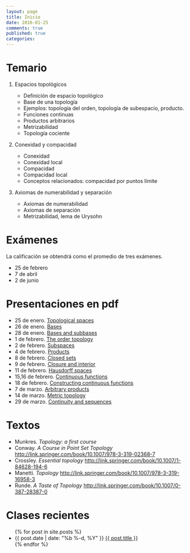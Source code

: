 ```yaml
---
layout: page
title: Inicio
date: 2016-01-25 
comments: true
published: true
categories: 
---
```


# Temario

1.  Espacios topológicos
    -   Definición de espacio topológico
    -   Base de una topología
    -   Ejemplos: topología del orden, topología de subespacio, producto.
    -   Funciones continuas
    -   Productos arbitrarios
    -   Metrizabilidad
    -   Topología cociente

2.  Conexidad y compacidad
    -   Conexidad
    -   Conexidad local
    -   Compacidad
    -   Compacidad local
    -   Conceptos relacionados: compacidad por puntos límite

3.  Axiomas de numerabilidad y separación
    -   Axiomas de numerabilidad
    -   Axiomas de separación
    -   Metrizabilidad, lema de Urysohn

# Exámenes

La calificación se obtendrá como el promedio de tres exámenes.

-   25 de febrero
-   7 de abril
-   2 de junio

# Presentaciones en pdf

-   25 de enero. [Topological spaces](https://github.com/rvf0068/topologia/raw/gh-pages/pdfs/2016-01-25-topological-spaces.pdf?raw=true)
-   26 de enero. [Bases](https://github.com/rvf0068/topologia/raw/gh-pages/pdfs/2016-01-26-bases.pdf?raw=true)
-   28 de enero. [Bases and subbases](https://github.com/rvf0068/topologia/raw/gh-pages/pdfs/2016-01-28-bases-and-subbases.pdf?raw=true)
-   1 de febrero. [The order topology](https://github.com/rvf0068/topologia/raw/gh-pages/pdfs/2016-02-01-order-topology.pdf?raw=true)
-   2 de febrero. [Subspaces](https://github.com/rvf0068/topologia/raw/gh-pages/pdfs/2016-02-02-subspaces.pdf?raw=true)
-   4 de febrero. [Products](https://github.com/rvf0068/topologia/raw/gh-pages/pdfs/2016-02-04-products.pdf?raw=true)
-   8 de febrero. [Closed sets](https://github.com/rvf0068/topologia/raw/gh-pages/pdfs/2016-02-04-closed-sets.pdf?raw=true)
-   9 de febrero. [Closure and interior](https://github.com/rvf0068/topologia/raw/gh-pages/pdfs/2016-02-09-closure-and-interior.pdf?raw=true)
-   11 de febrero. [Hausdorff spaces](https://github.com/rvf0068/topologia/raw/gh-pages/pdfs/2016-02-11-hausdorff-spaces.pdf?raw=true)
-   15,16 de febrero. [Continuous functions](https://github.com/rvf0068/topologia/raw/gh-pages/pdfs/2016-02-15-continuous-functions.pdf?raw=true)
-   18 de febrero. [Constructing continuous functions](https://github.com/rvf0068/topologia/raw/gh-pages/pdfs/2016-02-18-constructing-continuous-functions.pdf?raw=true)
-   7 de marzo. [Arbitrary products](https://github.com/rvf0068/topologia/raw/gh-pages/pdfs/2016-03-07-arbitrary-products.pdf?raw=true)
-   14 de marzo. [Metric topology](https://github.com/rvf0068/topologia/raw/gh-pages/pdfs/2016-03-14-metric-topology.pdf?raw=true)
-   29 de marzo. [Continuity and sequences](https://github.com/rvf0068/topologia/raw/gh-pages/pdfs/2016-03-29-continuity-and-sequences.pdf?raw=true)

# Textos

-   Munkres. *Topology: a first course*
-   Conway. *A Course in Point Set Topology* <http://link.springer.com/book/10.1007/978-3-319-02368-7>
-   Crossley. *Essential topology* <http://link.springer.com/book/10.1007/1-84628-194-6>
-   Manetti. *Topology* <http://link.springer.com/book/10.1007/978-3-319-16958-3>
-   Runde. *A Taste of Topology* <http://link.springer.com/book/10.1007/0-387-28387-0>

# Clases recientes

<ul class="post-list">
  {% for post in site.posts %}
    <li>
      <span class="post-meta">{{ post.date | date: "%b %-d, %Y" }}
      <a class="post-link" href="{{ post.url | prepend: site.baseurl }}">{{ post.title }}</a>
      </span>
    </li>
  {% endfor %}
</ul>
